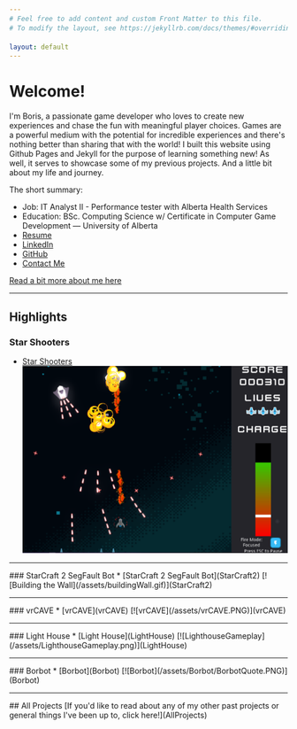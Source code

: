 ```yaml
---
# Feel free to add content and custom Front Matter to this file.
# To modify the layout, see https://jekyllrb.com/docs/themes/#overriding-theme-defaults

layout: default 
---
```

# Welcome!
I'm Boris, a passionate game developer who loves to create new experiences and chase the fun with meaningful player choices. Games are a powerful medium with the potential for incredible experiences and there's nothing better than sharing that with the world! I built this website using Github Pages and Jekyll for the purpose of learning something new! As well, it serves to showcase some of my previous projects. And a little bit about my life and journey.

The short summary:
* Job: IT Analyst II - Performance tester with Alberta Health Services
* Education: BSc. Computing Science w/ Certificate in Computer Game Development — University of Alberta 
* [Resume](/assets/resume.pdf)
* [LinkedIn](https://www.linkedin.com/in/boris-fleysher/) 
* [GitHub](https://github.com/Struckdown)
* [Contact Me](mailto:bfleyshe@ualberta.ca)

[Read a bit more about me here](about)
<hr>

## Highlights

### Star Shooters
* [Star Shooters](StarShooters)
[![Star Shooters](/assets/StarShootersGameplay1.PNG)](StarShooters)
<hr>
### StarCraft 2 SegFault Bot
* [StarCraft 2 SegFault Bot](StarCraft2)
[![Building the Wall](/assets/buildingWall.gif)](StarCraft2)
<hr>
### vrCAVE
* [vrCAVE](vrCAVE)
[![vrCAVE](/assets/vrCAVE.PNG)](vrCAVE)
<hr>
### Light House
* [Light House](LightHouse)
[![LighthouseGameplay](/assets/LighthouseGameplay.png)](LightHouse)
<hr>
### Borbot
* [Borbot](Borbot)
[![Borbot](/assets/Borbot/BorbotQuote.PNG)](Borbot)
<hr>
## All Projects
[If you'd like to read about any of my other past projects or general things I've been up to, click here!](AllProjects)


